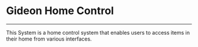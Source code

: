 # Gideon Home Control
---

This System is a home control system that enables users to access items in their home from various interfaces.
